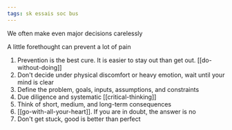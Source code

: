 ```yaml
---
tags: sk essais soc bus
---
```


We often make even major decisions carelessly

A little forethought can prevent a lot of pain

1. Prevention is the best cure. It is easier to stay out than get out. [[do-without-doing]]
2. Don't decide under physical discomfort or heavy emotion, wait until your mind is clear
3. Define the problem, goals, inputs, assumptions, and constraints
4. Due diligence and systematic [[critical-thinking]]
5. Think of short, medium, and long-term consequences
6. [[go-with-all-your-heart]]. If you are in doubt, the answer is no
7. Don't get stuck, good is better than perfect
